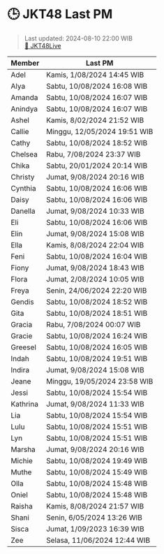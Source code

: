 # 🕒 JKT48 Last PM

> Last updated: 2024-08-10 22:00 WIB<br>
> [🔗 JKT48Live](https://jkt48live.github.io/links/)
> 

| Member | Last PM |
| ------ | ------- |
| Adel | Kamis, 1/08/2024 14:45 WIB |
| Alya | Sabtu, 10/08/2024 16:08 WIB |
| Amanda | Sabtu, 10/08/2024 16:07 WIB |
| Anindya | Sabtu, 10/08/2024 16:07 WIB |
| Ashel | Kamis, 8/02/2024 21:52 WIB |
| Callie | Minggu, 12/05/2024 19:51 WIB |
| Cathy | Sabtu, 10/08/2024 18:52 WIB |
| Chelsea | Rabu, 7/08/2024 23:37 WIB |
| Chika | Sabtu, 20/01/2024 20:14 WIB |
| Christy | Jumat, 9/08/2024 20:16 WIB |
| Cynthia | Sabtu, 10/08/2024 16:06 WIB |
| Daisy | Sabtu, 10/08/2024 16:06 WIB |
| Danella | Jumat, 9/08/2024 10:33 WIB |
| Eli | Sabtu, 10/08/2024 16:06 WIB |
| Elin | Jumat, 9/08/2024 15:08 WIB |
| Ella | Kamis, 8/08/2024 22:04 WIB |
| Feni | Sabtu, 10/08/2024 16:04 WIB |
| Fiony | Jumat, 9/08/2024 18:43 WIB |
| Flora | Jumat, 2/08/2024 10:05 WIB |
| Freya | Senin, 24/06/2024 22:20 WIB |
| Gendis | Sabtu, 10/08/2024 18:52 WIB |
| Gita | Sabtu, 10/08/2024 18:51 WIB |
| Gracia | Rabu, 7/08/2024 00:07 WIB |
| Gracie | Sabtu, 10/08/2024 16:24 WIB |
| Greesel | Sabtu, 10/08/2024 16:05 WIB |
| Indah | Sabtu, 10/08/2024 19:51 WIB |
| Indira | Jumat, 9/08/2024 15:08 WIB |
| Jeane | Minggu, 19/05/2024 23:58 WIB |
| Jessi | Sabtu, 10/08/2024 15:54 WIB |
| Kathrina | Jumat, 9/08/2024 11:33 WIB |
| Lia | Sabtu, 10/08/2024 15:54 WIB |
| Lulu | Sabtu, 10/08/2024 15:51 WIB |
| Lyn | Sabtu, 10/08/2024 15:51 WIB |
| Marsha | Jumat, 9/08/2024 20:16 WIB |
| Michie | Sabtu, 10/08/2024 19:49 WIB |
| Muthe | Sabtu, 10/08/2024 15:49 WIB |
| Olla | Sabtu, 10/08/2024 15:48 WIB |
| Oniel | Sabtu, 10/08/2024 15:48 WIB |
| Raisha | Kamis, 8/08/2024 21:57 WIB |
| Shani | Senin, 6/05/2024 13:26 WIB |
| Sisca | Jumat, 1/09/2023 16:39 WIB |
| Zee | Selasa, 11/06/2024 12:44 WIB |
